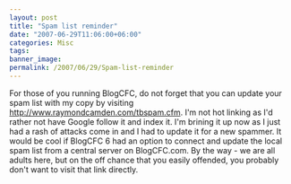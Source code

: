 ```yaml
---
layout: post
title: "Spam list reminder"
date: "2007-06-29T11:06:00+06:00"
categories: Misc 
tags: 
banner_image: 
permalink: /2007/06/29/Spam-list-reminder
---
```


For those of you running BlogCFC, do not forget that you can update your spam list with my copy by visiting http://www.raymondcamden.com/tbspam.cfm. I'm not hot linking as I'd rather not have Google follow it and index it. I'm brining it up now as I just had a rash of attacks come in and I had to update it for a new spammer. It would be cool if BlogCFC 6 had an option to connect and update the local spam list from a central server on BlogCFC.com. By the way - we are all adults here, but on the off chance that you easily offended, you probably don't want to visit that link directly.